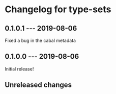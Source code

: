 # Changelog for type-sets

## 0.1.0.1 --- 2019-08-06

Fixed a bug in the cabal metadata

## 0.1.0.0 --- 2019-08-06

Initial release!

## Unreleased changes
